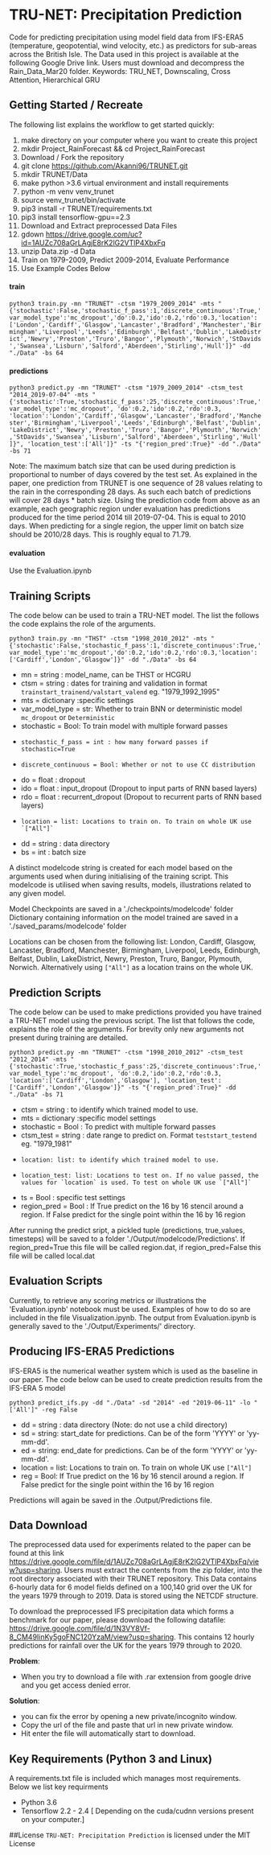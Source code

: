 # TRU-NET: Precipitation Prediction

Code for predicting precipitation using model field data from IFS-ERA5 (temperature, geopotential, wind velocity, etc.) as predictors for sub-areas across the British Isle.
The Data used in this project is available at the following Google Drive link. Users must download and decompress the Rain_Data_Mar20 folder. 
Keywords: TRU_NET, Downscaling, Cross Attention, Hierarchical GRU

## Getting Started / Recreate
The following list explains the workflow to get started quickly: 
1.  make directory on your computer where you want to create this project 
  1.  mkdir Project_RainForecast && cd Project_RainForecast
3.  Download / Fork the repository
  1. git clone https://github.com/Akanni96/TRUNET.git 
  2. mkdir TRUNET/Data
4.  make python >3.6 virtual environment and install requirements
  1.  python -m venv venv_trunet
  2.  source venv_trunet/bin/activate
  3.  pip3 install -r TRUNET/requirements.txt
  4.  pip3 install tensorflow-gpu==2.3
5.  Download and Extract preprocessed Data Files
  1.  gdown https://drive.google.com/uc?id=1AUZc708aGrLAgjE8rK2lG2VTlP4XbxFq
  2.  unzip Data.zip -d Data
6.  Train on 1979-2009, Predict 2009-2014, Evaluate Performance
  1. Use Example Codes Below
  
#### train
`python3 train.py -mn "TRUNET" -ctsm "1979_2009_2014" -mts "{'stochastic':False,'stochastic_f_pass':1,'discrete_continuous':True,'var_model_type':'mc_dropout','do':0.2,'ido':0.2,'rdo':0.3,'location':['London','Cardiff','Glasgow','Lancaster','Bradford','Manchester','Birmingham','Liverpool','Leeds','Edinburgh','Belfast','Dublin','LakeDistrict','Newry','Preston','Truro','Bangor','Plymouth','Norwich','StDavids','Swansea','Lisburn','Salford','Aberdeen','Stirling','Hull']}" -dd "./Data" -bs 64`

#### predictions
`python3 predict.py -mn "TRUNET" -ctsm "1979_2009_2014" -ctsm_test "2014_2019-07-04" -mts "{'stochastic':True,'stochastic_f_pass':25,'discrete_continuous':True,'var_model_type':'mc_dropout', 'do':0.2,'ido':0.2,'rdo':0.3, 'location':'London','Cardiff','Glasgow','Lancaster','Bradford','Manchester','Birmingham','Liverpool','Leeds','Edinburgh','Belfast','Dublin','LakeDistrict','Newry','Preston','Truro','Bangor','Plymouth','Norwich','StDavids','Swansea','Lisburn','Salford','Aberdeen','Stirling','Hull']}", 'location_test':['All']}" -ts "{'region_pred':True}" -dd "./Data" -bs 71`

Note: The maximum batch size that can be used during prediction is proportional to number of days covered by the test set. As explained in the paper, one prediction from TRUNET is one sequence of 28 values relating to the rain in the corresponding 28 days. As such each batch of predictions will cover 28 days * batch size. Using the prediction code from above as an example, each geographic region under evaluation has predictions produced for the time period 2014 till 2019-07-04. This is equal to 2010 days. When predicting for a single region, the upper limit on batch size should be 2010/28 days. This is roughly equal to 71.79. 

#### evaluation
Use the Evaluation.ipynb


## Training Scripts
The code below can be used to train a TRU-NET model. The list the follows the code explains the role of the arguments.

`python3 train.py -mn "THST" -ctsm "1998_2010_2012" -mts "{'stochastic':False,'stochastic_f_pass':1,'discrete_continuous':True,'var_model_type':'mc_dropout','do':0.2,'ido':0.2,'rdo':0.3,'location':['Cardiff','London','Glasgow']}" -dd "./Data" -bs 64`

* mn = string : model_name, can be THST or HCGRU
* ctsm = string : dates for training and validation in format `trainstart_trainend/valstart_valend` eg. "1979_1992_1995"
* mts = dictionary :specific settings
*   var_model_type = str: Whether to train BNN or deterministic model `mc_dropout` or `Deterministic`
*   stochastic = Bool: To train model with multiple forward passes
*	  stochastic_f_pass = int : how many forward passes if stochastic=True
*	  discrete_continuous = Bool: Whether or not to use CC distribution
*   do = float : dropout
*   ido = float : input_dropout (Dropout to input parts of RNN based layers)
*   rdo = float : recurrent_dropout (Dropout to recurrent parts of RNN based layers)
*	  location = list: Locations to train on. To train on whole UK use `["All"]`
* dd = string : data directory
* bs = int : batch size

A distinct modelcode string is created for each model based on the arguments used when during initialising of the training script. This modelcode is utilised when saving results, models, illustrations related to any given model.

Model Checkpoints are saved in a './checkpoints/modelcode' folder
Dictionary containing information on the model trained are saved in a './saved_params/modelcode' folder

Locations can be chosen from the following list: London, Cardiff, Glasgow, Lancaster, Bradford, Manchester, Birmingham, Liverpool, Leeds, Edinburgh, Belfast, Dublin, LakeDistrict, Newry, Preston, Truro, Bangor, Plymouth, Norwich. Alternatively using `["All"]` as a location trains on the whole UK.

## Prediction Scripts 
The code below can be used to make predictions provided you have trained a TRU-NET model using the previous script. The list that follows the code, explains the role of the arguments. For brevity only new arguments not present during training are detailed. 

`python3 predict.py -mn "TRUNET" -ctsm "1998_2010_2012" -ctsm_test "2012_2014" -mts "{'stochastic':True,'stochastic_f_pass':25,'discrete_continuous':True,'var_model_type':'mc_dropout', 'do':0.2,'ido':0.2,'rdo':0.3, 'location':['Cardiff','London','Glasgow'], 'location_test':['Cardiff','London','Glasgow']}" -ts "{'region_pred':True}" -dd "./Data" -bs 71`

* ctsm = string : to identify which trained model to use.
* mts = dictionary :specific model settings
*   stochastic = Bool : To predict with multiple forward passes
*   ctsm_test = string : date range to predict on. Format `teststart_testend` eg. "1979_1981"
*	  location: list: to identify which trained model to use.
*	  location_test: list: Locations to test on. If no value passed, the values for `location` is used. To test on whole UK use `["All"]`
* ts = Bool : specific test settings
*   region_pred = Bool : If True predict on the 16 by 16 stencil around a region. If False predict for the single point within the 16 by 16 region

After running the predict sript, a pickled tuple (predictions, true_values, timesteps) will be saved to a folder './Output/modelcode/Predictions'. If region_pred=True this file will be called region.dat, if region_pred=False this file will be called local.dat

## Evaluation Scripts 
Currently, to retrieve any scoring metrics or illustrations the 'Evaluation.ipynb' notebook must be used. Examples of how to do so are included in the file Visualization.ipynb. The output from Evaluation.ipynb is generally saved to the './Output/Experiments/' directory. 

## Producing IFS-ERA5 Predictions
IFS-ERA5 is the numerical weather system which is used as the baseline in our paper. The code below can be used to create prediction results from the IFS-ERA 5 model

`python3 predict_ifs.py -dd "./Data" -sd "2014" -ed "2019-06-11" -lo "['All']" -reg False`

* dd = string : data directory (Note: do not use a child directory)
* sd = string: start_date for predictions. Can be of the form 'YYYY' or 'yy-mm-dd'.
* ed = string: end_date for predictions. Can be of the form 'YYYY' or 'yy-mm-dd'.
* location = list: Locations to train on. To train on whole UK use `["All"]`
* reg = Bool:  If True predict on the 16 by 16 stencil around a region. If False predict for the single point within the 16 by 16 region

Predictions will again be saved in the .Output/Predictions file.

## Data Download
The preprocessed data used for experiments related to the paper can be found at this link https://drive.google.com/file/d/1AUZc708aGrLAgjE8rK2lG2VTlP4XbxFq/view?usp=sharing. Users must extract the contents from the zip folder, into the root directory associated with their TRUNET repository. This Data contains 6-hourly data for 6 model fields defined on a 100,140 grid over the UK for the years 1979 through to 2019. Data is stored using the NETCDF structure.

To download the preprocessed IFS precipitation data which forms a benchmark for our paper, please download the following datafile: https://drive.google.com/file/d/1N3VY8Vf-8_CM49IinKy5goFNC120YzaM/view?usp=sharing. This contains 12 hourly predictions for rainfall over the UK for the years 1979 through to 2020.

**Problem**: 
- When you try to download a file with .rar extension from google drive and you get access denied error. 

**Solution**: 
- you can fix the error by opening a new private/incognito window.
- Copy the url of the file and paste that url in new private window. 
- Hit enter the file will automatically start to download.

## Key Requirements (Python 3 and Linux)
A requirements.txt file is included which manages most requirements. Below we list key requirments

* Python 3.6 
* Tensorflow 2.2 - 2.4 [ Depending on the cuda/cudnn versions present on your computer.]




##License
`TRU-NET: Precipitation Prediction` is licensed under the MIT License
